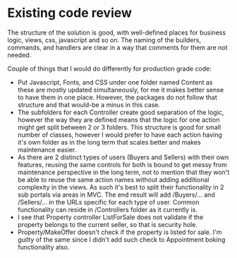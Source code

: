 # Existing code review

The structure of the solution is good, with well-defined places for business logic, views, css, javascript and so on. The naming of the builders, commands, and handlers are clear in a way that comments for them are not needed.

Couple of things that I would do differently for production grade code:
- Put Javascript, Fonts, and CSS under one folder named Content as these are mostly updated simultaneously, for me it makes better sense to have them in one place. However, the packages do not follow that structure and that would-be a minus in this case.
- The subfolders for each Controller create good separation of the logic, however the way they are defined means that the logic for one action might get split between 2 or 3 folders. This structure is good for small number of classes, however I would prefer to have each action having it's own folder as in the long term that scales better and makes maintenance easier.
- As there are 2 distinct types of users (Buyers and Sellers) with their own features, reusing the same controls for both is bound to get messy from maintenance perspective in the long term, not to mention that they won't be able to reuse the same action names without adding additional complexity in the views. As such it's best to split their functionality in 2 sub portals via areas in MVC. The end result will add /Buyers/... and /Sellers/... in the URLs specific for each type of user. Common functionality can reside in /Controllers folder as it currently is.
- I see that Property controller ListForSale does not validate if the property belongs to the current seller, so that is security hole. 
- Property/MakeOffer doesn't check if the property is listed for sale. I'm guilty of the same since I didn't add such check to Appointment boking functionality also.
